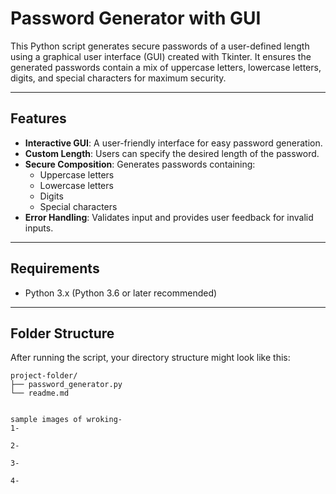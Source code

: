 # Password Generator with GUI

This Python script generates secure passwords of a user-defined length using a graphical user interface (GUI) created with Tkinter. It ensures the generated passwords contain a mix of uppercase letters, lowercase letters, digits, and special characters for maximum security.

---

## Features

- **Interactive GUI**: A user-friendly interface for easy password generation.
- **Custom Length**: Users can specify the desired length of the password.
- **Secure Composition**: Generates passwords containing:
  - Uppercase letters
  - Lowercase letters
  - Digits
  - Special characters
- **Error Handling**: Validates input and provides user feedback for invalid inputs.

---

## Requirements

- Python 3.x (Python 3.6 or later recommended)

---

## Folder Structure

After running the script, your directory structure might look like this:

```plaintext
project-folder/
├── password_generator.py
└── readme.md


sample images of wroking-
1-

2-

3-

4-

